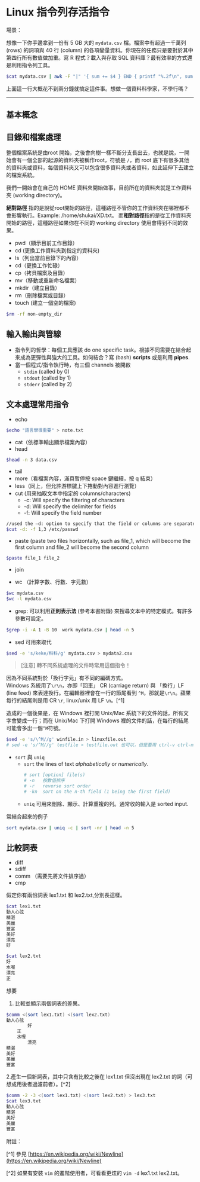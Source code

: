 # Linux 指令列存活指令

場景：

想像一下你手邊拿到一份有 5 GB 大的 `mydata.csv` 檔。檔案中有超過一千萬列 \(rows\) 的詞項與 40 行 \(column\) 的各項變量資料。你現在的任務只是要對於其中第四行所有數值做加重。寫 R 程式？載入與存取 SQL 資料庫？最有效率的方式還是利用指令列工具。

```bash
$cat mydata.csv | awk -F "|" '{ sum += $4 } END { printf "%.2f\n", sum }'
```

上面這一行大概花不到兩分鐘就搞定這件事。想做一個資料科學家，不學行嗎？

---

## 基本概念

## 

## 

## 目錄和檔案處理

整個檔案系統是由root 開始，之後會向樹一樣不斷分支長出去，也就是說，一開始會有一個全部的起源的資料夾被稱作root，符號是 `/`，而 root 底下有很多其他的資料夾或資料，每個資料夾又可以包含很多資料夾或者資料，如此延伸下去建立的檔案系統。

我們一開始會在自己的 HOME 資料夾開始做事，目前所在的資料夾就是工作資料夾 (working directory)。

**絕對路徑** 指的是說從root開始的路徑，這種路徑不管你的工作資料夾在哪裡都不會影響執行。Example: /home/shukai/XD.txt。而**相對路徑**指的是從工作資料夾開始的路徑，這種路徑如果你在不同的 working directory 使用會得到不同的效果。

* pwd（顯示目前工作目錄）
* cd (更換工作資料夾到指定的資料夾)
* ls（列出當前目錄下的內容）
* cd（更換工作忙碌）
* cp（拷貝檔案及目錄）
* mv（移動或重新命名檔案）
* mkdir（建立目錄）
* rm（刪除檔案或目錄）
* touch \(建立一個空的檔案\)

```bash
$rm -rf non-empty_dir
```

## 輸入輸出與管線

* 指令列的哲學：每個工具應該 do one specific task。根據不同需要在結合起來成為更彈性與強大的工具。如何結合？寫 \(bash\) **scripts** 或是利用 **pipes**.
* 當一個程式/指令執行時，有三個 channels 被開啟
  * `stdin` \(called by 0\)
  * `stdout` \(called by 1\)
  * `stderr` \(called by 2\)

## 文本處理常用指令

* echo

```bash
$echo "語言學很重要" > note.txt
```

* cat（依標準輸出顯示檔案內容）
* head

```bash
$head -n 3 data.csv
```

* tail
* more（看檔案內容，滿頁暫停按 space 鍵繼續，按 q 結束）
* less（同上，但允許游標鍵上下捲動對內容進行瀏覽）
* cut  \(用來抽取文本中指定的 columns/characters\)
  * -c: Will specify the filtering of characters
  * -d: Will specify the delimiter for fields
  * -f: Will specify the field number

```bash
//used the –d: option to specify that the field or columns are separated by a colon (:)
$cut -d: -f 1,3 /etc/passwd    
```

* paste \(paste two files horizontally, such as file\_1, which will become the first column and file\_2 will become the second column

```bash
$paste file_1 file_2
```

* join 

* wc （計算字數、行數、字元數）

```bash
$wc mydata.csv
$wc -l mydata.csv
```

* grep: 可以利用**正則表示法** \(參考本書附錄\) 來搜尋文本中的特定模式。有許多參數可設定。

```bash
$grep -i -A 1 -B 10  work mydata.csv | head -n 5
```

* sed
  可用來取代

```bash
$sed -e 's/keke/科科/g' mydata.csv > mydata2.csv
```

> \[注意\]  轉不同系統處理的文件時常用這個指令！

因為不同系統對於「換行字元」有不同的編碼方式。  
Windows 系統用了`\r\n`，亦即「回車」 CR \(carriage return\) 與 「換行」LF \(line feed\) 來表達換行。在編輯器裡會在一行的節尾看到 `^M`，那就是`\r\n`。蘋果每行的結尾則是用 CR `\r`, linux/unix 用 LF `\n`。[^1]

造成的一個後果是，在 Windows 裡打開 Unix/Mac 系統下的文件的話，所有文字會變成一行；而在 Unix/Mac 下打開 Windows 裡的文件的話，在每行的結尾可能會多出一個`^M`符號。

```bash
$sed -e 's/\^M//g' winfile.in > linuxfile.out
# sed -e 's/^M//g' testfile > testfile.out 也可以，但是要用 ctrl-v ctrl-m 來打出 ^ 
```

* `sort` 與 `uniq`
  * `sort` the lines of text _alphabetically_ or _numerically_.
    ```bash
    # sort [option] file(s) 
    # -n   按數值排序
    # -r   reverse sort order
    # -kn  sort on the n-th field (1 being the first field)
    ```
  * `uniq` 可用來刪除、顯示、計算重複的列。通常收的輸入是 sorted input.

常結合起來的例子

```bash
sort mydata.csv | uniq -c | sort -nr | head -n 5
```

## 比較詞表

* diff
* sdiff
* comm （需要先將文件排序過）
* cmp

假定你有兩份詞表 lex1.txt 和 lex2.txt,分別長這樣。

```bash
$cat lex1.txt
動人心弦
精湛
美麗
豐富
美好
漂亮
好

$cat lex2.txt
好
水喔
漂亮
正
```

想要  
1. 比較並顯示兩個詞表的差異。

```bash
$comm <(sort lex1.txt) <(sort lex2.txt)
動人心弦
        好
    正
    水喔
        漂亮
精湛
美好
美麗
豐富
```

2.產生一個新詞表，其中只含有比較之後在 lex1.txt 但沒出現在 lex2.txt 的詞（可想成用後者過濾前者）。[^2]

```bash
$comm -2 -3 <(sort lex1.txt) <(sort lex2.txt) > lex3.txt
$cat lex3.txt
動人心弦
精湛
美好
美麗
豐富
```

附註：

[^1] 參見 [https://en.wikipedia.org/wiki/Newline](https://en.wikipedia.org/wiki/Newline)

[^2] 如果有安裝 `vim` 的進階使用者，可看看更炫的 `vim -d` lex1.txt lex2.txt。

